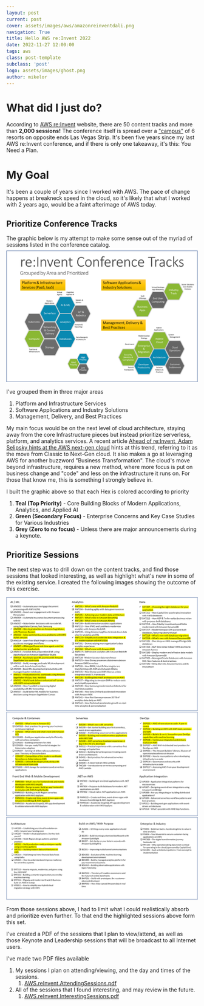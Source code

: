 ```yaml
---
layout: post
current: post
cover: assets/images/aws/amazonreinventdali.png
navigation: True
title: Hello AWS re:Invent 2022
date: 2022-11-27 12:00:00
tags: aws
class: post-template
subclass: 'post'
logo: assets/images/ghost.png
author: mikelor
---
```

# What did I just do?
According to [AWS re:Invent](https://reinvent.awsevents.com/learn/breakout-content/) website, there are 50 content tracks and more than **2,000 sessions!** The conference itself is spread over a ["campus"](https://reinvent.awsevents.com/campus/#map) of 6 resorts on opposite ends Las Vegas Strip. It's been five years since my last AWS re:Invent conference, and if there is only one takeaway, it's this: You Need a Plan.

# My Goal
It's been a couple of years since I worked with AWS. The pace of change happens at breakneck speed in the cloud, so it's likely that what I worked with 2 years ago, would be a faint afterimage of AWS today. 

## Prioritize Conference Tracks
The graphic below is my attempt to make some sense out of the myriad of sessions listed in the conference catalog. 
![Conference Tracks Grouped and Prioritized](assets/images/aws/prioritizationMap.png)

I've grouped them in three major areas
  1. Platform and Infrastructure Services
  1. Software Applications and Industry Solutions
  1. Management, Delivery, and Best Practices

My main focus would be on the next level of cloud architecture, staying away from the core Infrastructure pieces but instead prioritize serverless, platform, and analytics services. A recent article [Ahead of re:Invent, Adam Selipsky hints at the AWS next-gen cloud](https://siliconangle.com/2022/11/25/ahead-reinvent-adam-selipsky-hints-aws-next-gen-cloud/) hints at this trend, referring to it as the move from Classic to Next-Gen cloud. It also makes a go at leveraging AWS for another buzzword "Business Transformation". The cloud's move beyond infrastructure, requires a new method, where more focus is put on business change and "code" and less on the infrastructure it runs on. For those that know me, this is something I strongly believe in.

I built the graphic above so that each Hex is colored according to priority
  1. **Teal (Top Priority)** - Core Building Blocks of Modern Applications, Analytics, and Applied AI
  1. **Green (Secondary Focus)** - Enterprise Concerns and Key Case Studies for Various Industries
  1. **Grey (Zero to no focus)** - Unless there are major announcements during a keynote.

## Prioritize Sessions
The next step was to drill down on the content tracks, and find those sessions that looked interesting, as well as highlight what's new in some of the existing service. I created the following images showing the outcome of this exercise.

![Interesting Sessions Group 1](assets/images/aws/reinventsessionsgroup01.png)
![Interesting Sessions Group 2](assets/images/aws/reinventsessionsgroup02.png)
![Interesting Sessions Group 3](assets/images/aws/reinventsessionsgroup03.png)

From those sessions above, I had to limit what I could realistically absorb and prioritize even further. To that end the highlighted sessions above form this set.

I've created a PDF of the sessions that I plan to view/attend, as well as those Keynote and Leadership sessions that will be broadcast to all Internet users.

I've made two PDF files available
  1. My sessions I plan on attending/viewing, and the day and times of the sessions.
     1. [AWS.reInvent.AttendingSessions.pdf](assets/images/aws/AWS.Reinvent.AttendingSessions.pdf) 
  1. All of the sessions that I found interesting, and may review in the future.
     1. [AWS.reInvent.InterestingSessions.pdf](assets/images/aws/AWS.Reinvent.InterestingSessions.pdf) 
